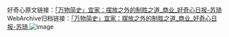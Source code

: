 好奇心原文链接：[「万物简史」宜家：摆放之外的制胜之道_商业_好奇心日报-苏琦 ](https://www.qdaily.com/articles/4768.html)
WebArchive归档链接：[「万物简史」宜家：摆放之外的制胜之道_商业_好奇心日报-苏琦 ](http://web.archive.org/web/20190623162638/https://www.qdaily.com/articles/4768.html)
![image](http://ww3.sinaimg.cn/large/007d5XDply1g3wbo02u0aj30u03csb29)